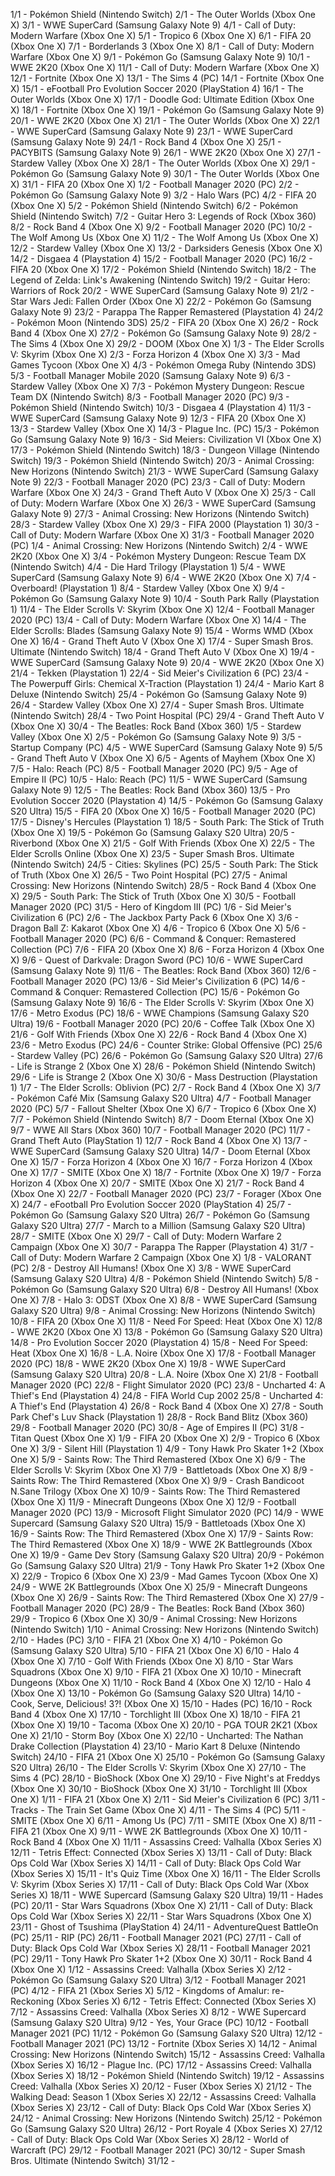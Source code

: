1/1 - Pokémon Shield (Nintendo Switch)
2/1 - The Outer Worlds (Xbox One X)
3/1 - WWE SuperCard (Samsung Galaxy Note 9)
4/1 - Call of Duty: Modern Warfare (Xbox One X)
5/1 - Tropico 6 (Xbox One X)
6/1 - FIFA 20 (Xbox One X)
7/1 - Borderlands 3 (Xbox One X)
8/1 - Call of Duty: Modern Warfare (Xbox One X)
9/1 - Pokémon Go (Samsung Galaxy Note 9)
10/1 - WWE 2K20 (Xbox One X)
11/1 - Call of Duty: Modern Warfare (Xbox One X)
12/1 - Fortnite (Xbox One X)
13/1 - The Sims 4 (PC)
14/1 - Fortnite (Xbox One X)
15/1 - eFootball Pro Evolution Soccer 2020 (PlayStation 4)
16/1 - The Outer Worlds (Xbox One X)
17/1 - Doodle God: Ultimate Edition (Xbox One X)
18/1 - Fortnite (Xbox One X)
19/1 - Pokémon Go (Samsung Galaxy Note 9)
20/1 - WWE 2K20 (Xbox One X)
21/1 - The Outer Worlds (Xbox One X)
22/1 - WWE SuperCard (Samsung Galaxy Note 9)
23/1 - WWE SuperCard (Samsung Galaxy Note 9)
24/1 - Rock Band 4 (Xbox One X)
25/1 - PACYBITS (Samsung Galaxy Note 9)
26/1 - WWE 2K20 (Xbox One X)
27/1 - Stardew Valley (Xbox One X)
28/1 - The Outer Worlds (Xbox One X)
29/1 - Pokémon Go (Samsung Galaxy Note 9)
30/1 - The Outer Worlds (Xbox One X)
31/1 - FIFA 20 (Xbox One X)
1/2 - Football Manager 2020 (PC)
2/2 - Pokémon Go (Samsung Galaxy Note 9)
3/2 - Halo Wars (PC)
4/2 - FIFA 20 (Xbox One X)
5/2 - Pokémon Shield (Nintendo Switch)
6/2 - Pokémon Shield (Nintendo Switch)
7/2 - Guitar Hero 3: Legends of Rock (Xbox 360)
8/2 - Rock Band 4 (Xbox One X)
9/2 - Football Manager 2020 (PC) 
10/2 - The Wolf Among Us (Xbox One X)
11/2 - The Wolf Among Us (Xbox One X)
12/2 - Stardew Valley (Xbox One X)
13/2 - Darksiders Genesis (Xbox One X)
14/2 - Disgaea 4 (Playstation 4)
15/2 - Football Manager 2020 (PC)
16/2 - FIFA 20 (Xbox One X)
17/2 - Pokémon Shield (Nintendo Switch)
18/2 - The Legend of Zelda: Link's Awakening (Nintendo Switch)
19/2 - Guitar Hero: Warriors of Rock
20/2 - WWE SuperCard (Samsung Galaxy Note 9)
21/2 - Star Wars Jedi: Fallen Order (Xbox One X)
22/2 - Pokémon Go (Samsung Galaxy Note 9)
23/2 - Parappa The Rapper Remastered (Playstation 4)
24/2 - Pokémon Moon (Nintendo 3DS)
25/2 - FIFA 20 (Xbox One X)
26/2 - Rock Band 4 (Xbox One X)
27/2 - Pokémon Go (Samsung Galaxy Note 9)
28/2 - The Sims 4 (Xbox One X)
29/2 - DOOM (Xbox One X)
1/3 - The Elder Scrolls V: Skyrim (Xbox One X)
2/3 - Forza Horizon 4 (Xbox One X)
3/3 - Mad Games Tycoon (Xbox One X)
4/3 - Pokémon Omega Ruby (Nintendo 3DS)
5/3 - Football Manager Mobile 2020 (Samsung Galaxy Note 9)
6/3 - Stardew Valley (Xbox One X)
7/3 - Pokémon Mystery Dungeon: Rescue Team DX (Nintendo Switch) 
8/3 - Football Manager 2020 (PC)
9/3 - Pokémon Shield (Nintendo Switch)
10/3 - Disgaea 4 (Playstation 4)
11/3 - WWE SuperCard (Samsung Galaxy Note 9)
12/3 - FIFA 20 (Xbox One X)
13/3 - Stardew Valley (Xbox One X)
14/3 - Plague Inc. (PC)
15/3 - Pokémon Go (Samsung Galaxy Note 9)
16/3 - Sid Meiers: Civilization VI (Xbox One X)
17/3 - Pokémon Shield (Nintendo Switch)
18/3 - Dungeon Village (Nintendo Switch)
19/3 - Pokémon Shield (Nintendo Switch)
20/3 - Animal Crossing: New Horizons (Nintendo Switch)
21/3 - WWE SuperCard (Samsung Galaxy Note 9)
22/3 - Football Manager 2020 (PC)
23/3 - Call of Duty: Modern Warfare (Xbox One X)
24/3 - Grand Theft Auto V (Xbox One X)
25/3 - Call of Duty: Modern Warfare (Xbox One X)
26/3 - WWE SuperCard (Samsung Galaxy Note 9)
27/3 - Animal Crossing: New Horizons (Nintendo Switch)
28/3 - Stardew Valley (Xbox One X)
29/3 - FIFA 2000 (Playstation 1)
30/3 - Call of Duty: Modern Warfare (Xbox One X)
31/3 - Football Manager 2020 (PC)
1/4 - Animal Crossing: New Horizons (Nintendo Switch)
2/4 - WWE 2K20 (Xbox One X)
3/4 - Pokémon Mystery Dungeon: Rescue Team DX (Nintendo Switch) 
4/4 - Die Hard Trilogy  (Playstation 1)
5/4 - WWE SuperCard (Samsung Galaxy Note 9)
6/4 - WWE 2K20 (Xbox One X)
7/4 - Overboard! (Playstation 1)
8/4 - Stardew Valley (Xbox One X)
9/4 - Pokémon Go (Samsung Galaxy Note 9)
10/4 - South Park Rally (Playstation 1)
11/4 - The Elder Scrolls V: Skyrim (Xbox One X)
12/4 - Football Manager 2020 (PC)
13/4 - Call of Duty: Modern Warfare (Xbox One X)
14/4 - The Elder Scrolls: Blades (Samsung Galaxy Note 9)
15/4 - Worms WMD (Xbox One X)
16/4 - Grand Theft Auto V (Xbox One X)
17/4 - Super Smash Bros. Ultimate (Nintendo Switch)
18/4 - Grand Theft Auto V (Xbox One X)
19/4 - WWE SuperCard (Samsung Galaxy Note 9)
20/4 - WWE 2K20 (Xbox One X)
21/4 - Tekken (Playstation 1)
22/4 - Sid Meier's Civilization 6 (PC)
23/4 - The Powerpuff Girls: Chemical X-Traction (Playstation 1)
24/4 - Mario Kart 8 Deluxe (Nintendo Switch)
25/4 - Pokémon Go (Samsung Galaxy Note 9)
26/4 - Stardew Valley (Xbox One X)
27/4 - Super Smash Bros. Ultimate (Nintendo Switch)
28/4 - Two Point Hospital (PC)
29/4 - Grand Theft Auto V (Xbox One X)
30/4 - The Beatles: Rock Band (Xbox 360)
1/5 - Stardew Valley (Xbox One X)
2/5 - Pokémon Go (Samsung Galaxy Note 9)
3/5 - Startup Company (PC)
4/5 - WWE SuperCard (Samsung Galaxy Note 9)
5/5 - Grand Theft Auto V (Xbox One X)
6/5 - Agents of Mayhem (Xbox One X)
7/5 - Halo: Reach (PC)
8/5 - Football Manager 2020 (PC)
9/5 - Age of Empire II (PC)
10/5 - Halo: Reach (PC)
11/5 - WWE SuperCard (Samsung Galaxy Note 9)
12/5 - The Beatles: Rock Band (Xbox 360)
13/5 - Pro Evolution Soccer 2020 (Playstation 4)
14/5 - Pokémon Go (Samsung Galaxy S20 Ultra)
15/5 - FIFA 20 (Xbox One X)
16/5 - Football Manager 2020 (PC)
17/5 - Disney's Hercules (Playstation 1)
18/5 - South Park: The Stick of Truth (Xbox One X)
19/5 - Pokémon Go (Samsung Galaxy S20 Ultra)
20/5 - Riverbond (Xbox One X)
21/5 - Golf With Friends (Xbox One X)
22/5 - The Elder Scrolls Online (Xbox One X)
23/5 - Super Smash Bros. Ultimate (Nintendo Switch)
24/5 - Cities: Skylines (PC)
25/5 - South Park: The Stick of Truth (Xbox One X)
26/5 - Two Point Hospital (PC)
27/5 - Animal Crossing: New Horizons (Nintendo Switch)
28/5 - Rock Band 4 (Xbox One X)
29/5 - South Park: The Stick of Truth (Xbox One X)
30/5 - Football Manager 2020 (PC)
31/5 - Hero of Kingdom III (PC)
1/6 - Sid Meier's Civilization 6 (PC)
2/6 - The Jackbox Party Pack 6 (Xbox One X)
3/6 - Dragon Ball Z: Kakarot (Xbox One X)
4/6 - Tropico 6 (Xbox One X)
5/6 - Football Manager 2020 (PC)
6/6 - Command & Conquer: Remastered Collection (PC)
7/6 - FIFA 20 (Xbox One X)
8/6 - Forza Horizon 4 (Xbox One X)
9/6 - Quest of Darkvale: Dragon Sword (PC)
10/6 - WWE SuperCard (Samsung Galaxy Note 9)
11/6 - The Beatles: Rock Band (Xbox 360)
12/6 - Football Manager 2020 (PC)
13/6 - Sid Meier's Civilization 6 (PC)
14/6 - Command & Conquer: Remastered Collection (PC)
15/6 - Pokémon Go (Samsung Galaxy Note 9)
16/6 - The Elder Scrolls V: Skyrim (Xbox One X)
17/6 - Metro Exodus (PC)
18/6 - WWE Champions (Samsung Galaxy S20 Ultra)
19/6 - Football Manager 2020 (PC)
20/6 - Coffee Talk (Xbox One X)
21/6 - Golf With Friends (Xbox One X)
22/6 - Rock Band 4 (Xbox One X)
23/6 - Metro Exodus (PC)
24/6 - Counter Strike: Global Offensive (PC)
25/6 - Stardew Valley (PC)
26/6 - Pokémon Go (Samsung Galaxy S20 Ultra)
27/6 - Life is Strange 2 (Xbox One X)
28/6 - Pokémon Shield (Nintendo Switch)
29/6 - Life is Strange 2 (Xbox One X)
30/6 - Mass Destruction (Playstation 1)
1/7 - The Elder Scrolls: Oblivion (PC)
2/7 - Rock Band 4 (Xbox One X)
3/7 - Pokémon Café Mix (Samsung Galaxy S20 Ultra)
4/7 - Football Manager 2020 (PC)
5/7 - Fallout Shelter (Xbox One X)
6/7 - Tropico 6 (Xbox One X)
7/7 - Pokémon Shield (Nintendo Switch)
8/7 - Doom Eternal (Xbox One X)
9/7 - WWE All Stars (Xbox 360)
10/7 - Football Manager 2020 (PC)
11/7 - Grand Theft Auto (PlayStation 1)
12/7 - Rock Band 4 (Xbox One X)
13/7 - WWE SuperCard (Samsung Galaxy S20 Ultra)
14/7 - Doom Eternal (Xbox One X)
15/7 - Forza Horizon 4 (Xbox One X)
16/7 - Forza Horizon 4 (Xbox One X)
17/7 - SMITE (Xbox One X)
18/7 - Fortnite (Xbox One X)
19/7 - Forza Horizon 4 (Xbox One X)
20/7 - SMITE (Xbox One X)
21/7 - Rock Band 4 (Xbox One X)
22/7 - Football Manager 2020 (PC)
23/7 - Forager (Xbox One X)
24/7 - eFootball Pro Evolution Soccer 2020 (PlayStation 4)
25/7 - Pokémon Go (Samsung Galaxy S20 Ultra)
26/7 - Pokémon Go (Samsung Galaxy S20 Ultra)
27/7 - March to a Million (Samsung Galaxy S20 Ultra)
28/7 - SMITE (Xbox One X)
29/7 - Call of Duty: Modern Warfare 2 Campaign (Xbox One X)
30/7 - Parappa The Rapper (Playstation 4)
31/7 - Call of Duty: Modern Warfare 2 Campaign (Xbox One X)
1/8 - VALORANT (PC)
2/8 - Destroy All Humans! (Xbox One X)
3/8 - WWE SuperCard (Samsung Galaxy S20 Ultra)
4/8 - Pokémon Shield (Nintendo Switch)
5/8 - Pokémon Go (Samsung Galaxy S20 Ultra)
6/8 - Destroy All Humans! (Xbox One X)
7/8 - Halo 3: ODST (Xbox One X)
8/8 - WWE SuperCard (Samsung Galaxy S20 Ultra)
9/8 - Animal Crossing: New Horizons (Nintendo Switch)
10/8 - FIFA 20 (Xbox One X)
11/8 - Need For Speed: Heat (Xbox One X)
12/8 - WWE 2K20 (Xbox One X)
13/8 - Pokémon Go (Samsung Galaxy S20 Ultra)
14/8 - Pro Evolution Soccer 2020 (Playstation 4)
15/8 - Need For Speed: Heat (Xbox One X)
16/8 - L.A. Noire (Xbox One X)
17/8 - Football Manager 2020 (PC)
18/8 - WWE 2K20 (Xbox One X)
19/8 - WWE SuperCard (Samsung Galaxy S20 Ultra)
20/8 - L.A. Noire (Xbox One X)
21/8 - Football Manager 2020 (PC)
22/8 - Flight Simulator 2020 (PC)
23/8 - Uncharted 4: A Thief's End (Playstation 4)
24/8 - FIFA World Cup 2002
25/8 - Uncharted 4: A Thief's End (Playstation 4)
26/8 - Rock Band 4 (Xbox One X)
27/8 - South Park Chef's Luv Shack (Playstation 1)
28/8 - Rock Band Blitz (Xbox 360)
29/8 - Football Manager 2020 (PC)
30/8 - Age of Empires II (PC)
31/8 - Titan Quest (Xbox One X)
1/9 - FIFA 20 (Xbox One X)
2/9 - Tropico 6 (Xbox One X)
3/9 - Silent Hill (Playstation 1)
4/9 - Tony Hawk Pro Skater 1+2 (Xbox One X)
5/9 - Saints Row: The Third Remastered (Xbox One X)
6/9 - The Elder Scrolls V: Skyrim (Xbox One X)
7/9 - Battletoads (Xbox One X)
8/9 - Saints Row: The Third Remastered (Xbox One X)
9/9 - Crash Bandicoot N.Sane Trilogy (Xbox One X)
10/9 - Saints Row: The Third Remastered (Xbox One X)
11/9 - Minecraft Dungeons (Xbox One X) 
12/9 - Football Manager 2020 (PC)
13/9 - Microsoft Flight Simulator 2020 (PC)
14/9 - WWE Supercard (Samsung Galaxy S20 Ultra)
15/9 - Battletoads (Xbox One X)
16/9 - Saints Row: The Third Remastered (Xbox One X)
17/9 - Saints Row: The Third Remastered (Xbox One X)
18/9 - WWE 2K Battlegrounds (Xbox One X)
19/9 - Game Dev Story (Samsung Galaxy S20 Ultra)
20/9 - Pokémon Go (Samsung Galaxy S20 Ultra)
21/9 - Tony Hawk Pro Skater 1+2 (Xbox One X)
22/9 - Tropico 6 (Xbox One X)
23/9 - Mad Games Tycoon (Xbox One X)
24/9 - WWE 2K Battlegrounds (Xbox One X)
25/9 - Minecraft Dungeons (Xbox One X)
26/9 - Saints Row: The Third Remastered (Xbox One X)
27/9 - Football Manager 2020 (PC)
28/9 - The Beatles: Rock Band (Xbox 360)
29/9 - Tropico 6 (Xbox One X)
30/9 - Animal Crossing: New Horizons (Nintendo Switch)
1/10 - Animal Crossing: New Horizons (Nintendo Switch)
2/10 - Hades (PC)
3/10 - FIFA 21 (Xbox One X)
4/10 - Pokémon Go (Samsung Galaxy S20 Ultra)
5/10 - FIFA 21 (Xbox One X)
6/10 - Halo 4 (Xbox One X)
7/10 - Golf With Friends (Xbox One X)
8/10 - Star Wars Squadrons (Xbox One X)
9/10 - FIFA 21 (Xbox One X)
10/10 - Minecraft Dungeons (Xbox One X)
11/10 - Rock Band 4 (Xbox One X)
12/10 - Halo 4 (Xbox One X)
13/10 - Pokémon Go (Samsung Galaxy S20 Ultra)
14/10 - Cook, Serve, Delicious! 3?! (Xbox One X)
15/10 - Hades (PC)
16/10 - Rock Band 4 (Xbox One X)
17/10 - Torchlight III (Xbox One X)
18/10 - FIFA 21 (Xbox One X)
19/10 - Tacoma (Xbox One X)
20/10 - PGA TOUR 2K21 (Xbox One X)
21/10 - Storm Boy (Xbox One X)
22/10 - Uncharted: The Nathan Drake Collection (Playstation 4)
23/10 - Mario Kart 8 Deluxe (Nintendo Switch)
24/10 - FIFA 21 (Xbox One X)
25/10 - Pokémon Go (Samsung Galaxy S20 Ultra)
26/10 - The Elder Scrolls V: Skyrim (Xbox One X)
27/10 - The Sims 4 (PC)
28/10 - BioShock (Xbox One X)
29/10 - Five Night's at Freddys (Xbox One X)
30/10 - BioShock (Xbox One X)
31/10 - Torchlight III (Xbox One X)
1/11 - FIFA 21 (Xbox One X)
2/11 - Sid Meier's Civilization 6 (PC)
3/11 - Tracks - The Train Set Game (Xbox One X)
4/11 - The Sims 4 (PC)
5/11 - SMITE (Xbox One X)
6/11 - Among Us (PC)
7/11 - SMITE (Xbox One X)
8/11 - FIFA 21 (Xbox One X)
9/11 - WWE 2K Battlegrounds (Xbox One X)
10/11 - Rock Band 4 (Xbox One X)
11/11 - Assassins Creed: Valhalla (Xbox Series X)
12/11 - Tetris Effect: Connected (Xbox Series X)
13/11 - Call of Duty: Black Ops Cold War (Xbox Series X)
14/11 - Call of Duty: Black Ops Cold War (Xbox Series X)
15/11 - It's Quiz Time (Xbox One X)
16/11 - The Elder Scrolls V: Skyrim (Xbox Series X)
17/11 - Call of Duty: Black Ops Cold War (Xbox Series X)
18/11 - WWE Supercard (Samsung Galaxy S20 Ultra)
19/11 - Hades (PC)
20/11 - Star Wars Squadrons (Xbox One X)
21/11 - Call of Duty: Black Ops Cold War (Xbox Series X)
22/11 - Star Wars Squadrons (Xbox One X)
23/11 - Ghost of Tsushima (PlayStation 4)
24/11 - AdventureQuest BattleOn (PC)
25/11 - RIP (PC)
26/11 - Football Manager 2021 (PC)
27/11 - Call of Duty: Black Ops Cold War (Xbox Series X)
28/11 - Football Manager 2021 (PC)
29/11 - Tony Hawk Pro Skater 1+2 (Xbox One X)
30/11 - Rock Band 4 (Xbox One X)
1/12 - Assassins Creed: Valhalla (Xbox Series X)
2/12 - Pokémon Go (Samsung Galaxy S20 Ultra)
3/12 - Football Manager 2021 (PC)
4/12 - FIFA 21 (Xbox Series X)
5/12 - Kingdoms of Amalur: re-Reckoning (Xbox Series X)
6/12 - Tetris Effect: Connected (Xbox Series X)
7/12 - Assassins Creed: Valhalla (Xbox Series X)
8/12 - WWE Supercard (Samsung Galaxy S20 Ultra)
9/12 - Yes, Your Grace (PC)
10/12 - Football Manager 2021 (PC)
11/12 - Pokémon Go (Samsung Galaxy S20 Ultra)
12/12 - Football Manager 2021 (PC)
13/12 - Fortnite (Xbox Series X)
14/12 - Animal Crossing: New Horizons (Nintendo Switch)
15/12 - Assassins Creed: Valhalla (Xbox Series X)
16/12 - Plague Inc. (PC)
17/12 - Assassins Creed: Valhalla (Xbox Series X)
18/12 - Pokémon Shield (Nintendo Switch)
19/12 - Assassins Creed: Valhalla (Xbox Series X)
20/12 - Fuser (Xbox Series X)
21/12 - The Walking Dead: Season 1 (Xbox Series X)
22/12 - Assassins Creed: Valhalla (Xbox Series X) 
23/12 - Call of Duty: Black Ops Cold War (Xbox Series X)
24/12 - Animal Crossing: New Horizons (Nintendo Switch)
25/12 - Pokémon Go (Samsung Galaxy S20 Ultra)
26/12 - Port Royale 4 (Xbox Series X)
27/12 - Call of Duty: Black Ops Cold War (Xbox Series X)
28/12 - World of Warcraft (PC)
29/12 - Football Manager 2021 (PC)
30/12 - Super Smash Bros. Ultimate (Nintendo Switch)
31/12 - 

